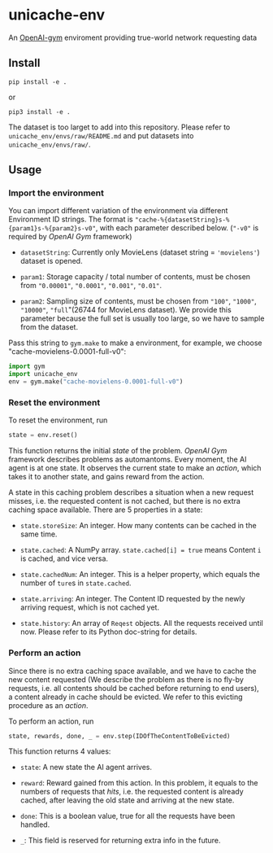 # unicache-env

An [OpenAI-gym](https://github.com/openai/gym) enviroment providing true-world network requesting data

## Install

```
pip install -e .
```

or

```
pip3 install -e .
```

The dataset is too larget to add into this repository. Please refer to `unicache_env/envs/raw/README.md` and put datasets into `unicache_env/envs/raw/`.

## Usage

### Import the environment

You can import different variation of the environment via different Environment ID strings. The format is `"cache-%{datasetString}s-%{param1}s-%{param2}s-v0"`, with each parameter described below. (`"-v0"` is required by *OpenAI Gym* framework)

- `datasetString`: Currently only MovieLens (dataset string = `'movielens'`) dataset is opened.

- `param1`: Storage capacity / total number of contents, must be chosen from `"0.00001"`, `"0.0001"`, `"0.001"`, `"0.01"`.

- `param2`: Sampling size of contents, must be chosen from `"100"`, `"1000"`, `"10000"`, `"full`"(26744 for MovieLens dataset). We provide this parameter because the full set is usually too large, so we have to sample from the dataset.

Pass this string to `gym.make` to make a environment, for example, we choose "cache-movielens-0.0001-full-v0":

```Python
import gym
import unicache_env
env = gym.make("cache-movielens-0.0001-full-v0")
```

### Reset the environment

To reset the environment, run

```Python
state = env.reset()
```

This function returns the initial *state* of the problem. *OpenAI Gym* framework describes problems as automantoms. Every moment, the AI agent is at one state. It observes the current state to make an *action*, which takes it to another state, and gains reward from the action.

A state in this caching problem describes a situation when a new request misses, i.e. the requested content is not cached, but there is no extra caching space available. There are 5 properties in a state:

- `state.storeSize`: An integer. How many contents can be cached in the same time.

- `state.cached`: A NumPy array. `state.cached[i] = true` means Content `i` is cached, and vice versa.

- `state.cachedNum`: An integer. This is a helper property, which equals the number of `ture`s in `state.cached`.

- `state.arriving`: An integer. The Content ID requested by the newly arriving request, which is not cached yet.

- `state.history`:  An array of `Reqest` objects. All the requests received until now. Please refer to its Python doc-string for details.

### Perform an action

Since there is no extra caching space available, and we have to cache the new content requested (We describe the problem as there is no fly-by requests, i.e. all contents should be cached before returning to end users), a content already in cache should be evicted. We refer to this evicting procedure as an *action*.

To perform an action, run

```Python
state, rewards, done, _ = env.step(IDOfTheContentToBeEvicted)
```

This function returns 4 values:

- `state`: A new state the AI agent arrives.

- `reward`: Reward gained from this action. In this problem, it equals to the numbers of requests that *hits*, i.e. the requested content is already cached, after leaving the old state and arriving at the new state.

- `done`: This is a boolean value, true for all the requests have been handled.

- `_`: This field is reserved for returning extra info in the future.
